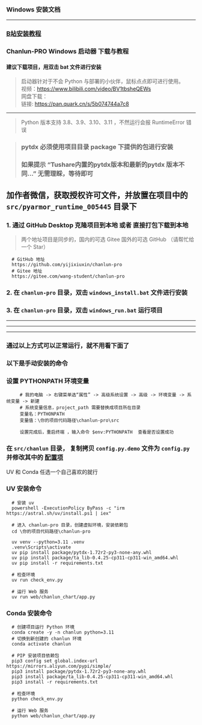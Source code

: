 ### Windows 安装文档

---

### [B站安装教程](https://www.bilibili.com/video/BV1XH4y1K7VM/)

### Chanlun-PRO Windows 启动器 下载与教程

#### 建议下载项目，用双击 bat 文件进行安装

> 启动器针对于不会 Python 与部署的小伙伴，鼠标点点即可进行使用。    
> 视频：https://www.bilibili.com/video/BV1tbsheQEWs    
> 网盘下载：    
>     链接: https://pan.quark.cn/s/5b074744a7c8     
 
 
---

> Python 版本支持 3.8、3.9、3.10、3.11 ，不然运行会报 RuntimeError 错误  

> ### pytdx 必须使用项目目录 package 下提供的包进行安装
> ### 如果提示 “Tushare内置的pytdx版本和最新的pytdx 版本不同...” 无需理睬，等待即可


## 加作者微信，获取授权许可文件，并放置在项目中的 `src/pyarmor_runtime_005445` 目录下


### 1. 通过 GitHub Desktop 克隆项目到本地 或者 直接打包下载到本地 

> 两个地址项目是同步的，国内的可选 Gitee 国外的可选 GitHub （请帮忙给一个 Star）

      # GitHub 地址
      https://github.com/yijixiuxin/chanlun-pro
      # Gitee 地址
      https://gitee.com/wang-student/chanlun-pro

### 2. 在 `chanlun-pro` 目录，双击 `windows_install.bat` 文件进行安装

### 3. 在 `chanlun-pro` 目录，双击 `windows_run.bat` 运行项目


---
---
---

### 通过以上方式可以正常运行，就不用看下面了
### 以下是手动安装的命令


### 设置 PYTHONPATH 环境变量

         # 我的电脑 -> 右键菜单选“属性” -> 高级系统设置 -> 高级 -> 环境变量 -> 系统变量 -> 新建
         # 系统变量信息，project_path 需要替换成项目所在目录
         变量名：PYTHONPATH
         变量值：\你的项目代码路径\chanlun-pro\src
         
         设置完成后，重启终端 ，输入命令 $env:PYTHONPATH  查看是否设置成功

### 在 `src/chanlun` 目录， 复制拷贝 `config.py.demo` 文件为 `config.py` 并修改其中的 [配置项](配置文件说明.md)

UV 和 Conda 任选一个自己喜欢的就行

### UV 安装命令

      # 安装 uv
      powershell -ExecutionPolicy ByPass -c "irm https://astral.sh/uv/install.ps1 | iex"
      
      # 进入 chanlun-pro 目录，创建虚拟环境，安装依赖包
      cd \你的项目代码路径\chanlun-pro
      
      uv venv --python=3.11 .venv
      .venv\Scripts\activate
      uv pip install package/pytdx-1.72r2-py3-none-any.whl
      uv pip install package/ta_lib-0.4.25-cp311-cp311-win_amd64.whl
      uv pip install -r requirements.txt

      # 检查环境
      uv run check_env.py

      # 运行 Web 服务
      uv run web/chanlun_chart/app.py

### Conda 安装命令

      # 创建项目运行 Python 环境
      conda create -y -n chanlun python=3.11
      # 切换到新创建的 chanlun 环境  
      conda activate chanlun

      # PIP 安装项目依赖包
      pip3 config set global.index-url https://mirrors.aliyun.com/pypi/simple/
      pip3 install package/pytdx-1.72r2-py3-none-any.whl
      pip3 install package/ta_lib-0.4.25-cp311-cp311-win_amd64.whl
      pip3 install -r requirements.txt

      # 检查环境
      python check_env.py

      # 运行 Web 服务
      python web/chanlun_chart/app.py
      